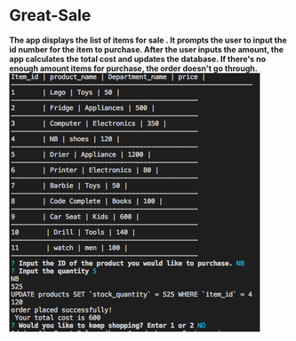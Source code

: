 # Great-Sale

**The app displays the list of items for sale .
It prompts the user to input the id number for the item to purchase.
After the user inputs the amount, the app calculates the total cost and updates the database.
If there's no enough amount items for purchase, the order doesn't go through.**
![screenshot of the working app showing it's functionality](Screen_shot2.png)
